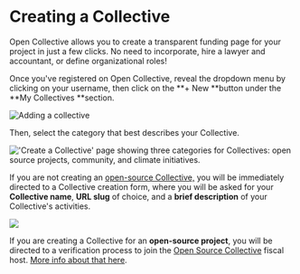 # Creating a Collective

Open Collective allows you to create a transparent funding page for your project in just a few clicks. No need to incorporate, hire a lawyer and accountant, or define organizational roles!

Once you've registered on Open Collective, reveal the dropdown menu by clicking on your username, then click on the **+ New **button under the **My Collectives **section.

![Adding a collective](../.gitbook/assets/collectives_creating_a_collective\_2021-05-31.png)

Then, select the category that best describes your Collective.

!['Create a Collective' page showing three categories for Collectives: open source projects, community, and climate initiatives.](../.gitbook/assets/collectives_creatingacollective_createacollective\_2021-07-5.png)

If you are not creating an [open-source Collective,](https://www.oscollective.org) you will be immediately directed to a Collective creation form, where you will be asked for your **Collective name**, **URL slug** of choice, and a **brief description** of your Collective's activities. 

![](../.gitbook/assets/collectives_creating-a-collective_form\_2020-03-23.png)

If you are creating a Collective for an **open-source project**, you will be directed to a verification process to join the [Open Source Collective](https://www.oscollective.org) fiscal host. [More info about that here](osc-verification/).
